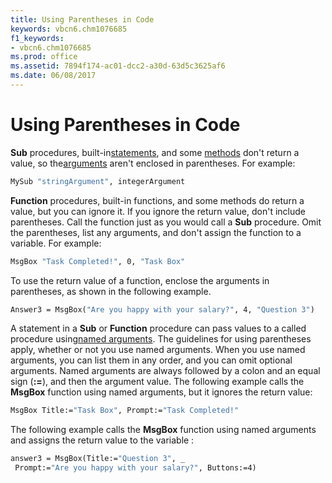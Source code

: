 ```yaml
---
title: Using Parentheses in Code
keywords: vbcn6.chm1076685
f1_keywords:
- vbcn6.chm1076685
ms.prod: office
ms.assetid: 7894f174-ac01-dcc2-a30d-63d5c3625af6
ms.date: 06/08/2017
---
```



# Using Parentheses in Code

 **Sub** procedures, built-in[statements](../../Glossary/vbe-glossary.md#statement), and some [methods](../../Glossary/vbe-glossary.md#method) don't return a value, so the[arguments](../../Glossary/vbe-glossary.md#argument) aren't enclosed in parentheses. For example:


```vb
MySub "stringArgument", integerArgument 

```


 **Function** procedures, built-in functions, and some methods do return a value, but you can ignore it. If you ignore the return value, don't include parentheses. Call the function just as you would call a **Sub** procedure. Omit the parentheses, list any arguments, and don't assign the function to a variable. For example:




```vb
MsgBox "Task Completed!", 0, "Task Box" 

```

To use the return value of a function, enclose the arguments in parentheses, as shown in the following example.



```vb
Answer3 = MsgBox("Are you happy with your salary?", 4, "Question 3") 

```

A statement in a  **Sub** or **Function** procedure can pass values to a called procedure using[named arguments](../../Glossary/vbe-glossary.md#named-argument). The guidelines for using parentheses apply, whether or not you use named arguments. When you use named arguments, you can list them in any order, and you can omit optional arguments. Named arguments are always followed by a colon and an equal sign (**:=**), and then the argument value.
The following example calls the  **MsgBox** function using named arguments, but it ignores the return value:



```vb
MsgBox Title:="Task Box", Prompt:="Task Completed!" 

```

The following example calls the  **MsgBox** function using named arguments and assigns the return value to the variable :



```vb
answer3 = MsgBox(Title:="Question 3", _ 
 Prompt:="Are you happy with your salary?", Buttons:=4) 

```


